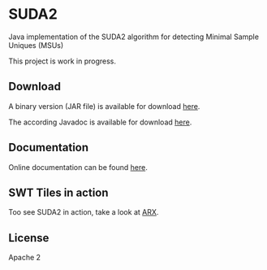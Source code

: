# SUDA2
Java implementation of the SUDA2 algorithm for detecting Minimal Sample Uniques (MSUs)

This project is work in progress.

## Download

A binary version (JAR file) is available for download [here](https://rawgithub.com/prasser/suda2/master/jars/suda2-0.0.1.jar).

The according Javadoc is available for download [here](https://rawgithub.com/prasser/suda2/master/jars/suda2-0.0.1-doc.jar). 

## Documentation

Online documentation can be found [here](https://rawgithub.com/prasser/suda2/master/doc/index.html).

## SWT Tiles in action

Too see SUDA2 in action, take a look at [ARX](https://github.com/arx-deidentifier/arx).

## License

Apache 2
